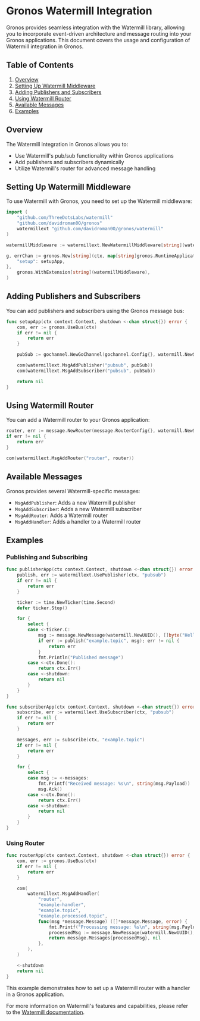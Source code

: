 # Gronos Watermill Integration

Gronos provides seamless integration with the Watermill library, allowing you to incorporate event-driven architecture and message routing into your Gronos applications. This document covers the usage and configuration of Watermill integration in Gronos.

## Table of Contents

1. [Overview](#overview)
2. [Setting Up Watermill Middleware](#setting-up-watermill-middleware)
3. [Adding Publishers and Subscribers](#adding-publishers-and-subscribers)
4. [Using Watermill Router](#using-watermill-router)
5. [Available Messages](#available-messages)
6. [Examples](#examples)

## Overview

The Watermill integration in Gronos allows you to:

- Use Watermill's pub/sub functionality within Gronos applications
- Add publishers and subscribers dynamically
- Utilize Watermill's router for advanced message handling

## Setting Up Watermill Middleware

To use Watermill with Gronos, you need to set up the Watermill middleware:

```go
import (
    "github.com/ThreeDotsLabs/watermill"
    "github.com/davidroman0O/gronos"
    watermillext "github.com/davidroman0O/gronos/watermill"
)

watermillMiddleware := watermillext.NewWatermillMiddleware[string](watermill.NewStdLogger(true, true))

g, errChan := gronos.New[string](ctx, map[string]gronos.RuntimeApplication{
    "setup": setupApp,
},
    gronos.WithExtension[string](watermillMiddleware),
)
```

## Adding Publishers and Subscribers

You can add publishers and subscribers using the Gronos message bus:

```go
func setupApp(ctx context.Context, shutdown <-chan struct{}) error {
    com, err := gronos.UseBus(ctx)
    if err != nil {
        return err
    }

    pubSub := gochannel.NewGoChannel(gochannel.Config{}, watermill.NewStdLogger(false, false))

    com(watermillext.MsgAddPublisher("pubsub", pubSub))
    com(watermillext.MsgAddSubscriber("pubsub", pubSub))

    return nil
}
```

## Using Watermill Router

You can add a Watermill router to your Gronos application:

```go
router, err := message.NewRouter(message.RouterConfig{}, watermill.NewStdLogger(false, false))
if err != nil {
    return err
}

com(watermillext.MsgAddRouter("router", router))
```

## Available Messages

Gronos provides several Watermill-specific messages:

- `MsgAddPublisher`: Adds a new Watermill publisher
- `MsgAddSubscriber`: Adds a new Watermill subscriber
- `MsgAddRouter`: Adds a Watermill router
- `MsgAddHandler`: Adds a handler to a Watermill router

## Examples

### Publishing and Subscribing

```go
func publisherApp(ctx context.Context, shutdown <-chan struct{}) error {
    publish, err := watermillext.UsePublisher(ctx, "pubsub")
    if err != nil {
        return err
    }

    ticker := time.NewTicker(time.Second)
    defer ticker.Stop()

    for {
        select {
        case <-ticker.C:
            msg := message.NewMessage(watermill.NewUUID(), []byte("Hello, Watermill!"))
            if err := publish("example.topic", msg); err != nil {
                return err
            }
            fmt.Println("Published message")
        case <-ctx.Done():
            return ctx.Err()
        case <-shutdown:
            return nil
        }
    }
}

func subscriberApp(ctx context.Context, shutdown <-chan struct{}) error {
    subscribe, err := watermillext.UseSubscriber(ctx, "pubsub")
    if err != nil {
        return err
    }

    messages, err := subscribe(ctx, "example.topic")
    if err != nil {
        return err
    }

    for {
        select {
        case msg := <-messages:
            fmt.Printf("Received message: %s\n", string(msg.Payload))
            msg.Ack()
        case <-ctx.Done():
            return ctx.Err()
        case <-shutdown:
            return nil
        }
    }
}
```

### Using Router

```go
func routerApp(ctx context.Context, shutdown <-chan struct{}) error {
    com, err := gronos.UseBus(ctx)
    if err != nil {
        return err
    }

    com(
        watermillext.MsgAddHandler(
            "router",
            "example-handler",
            "example.topic",
            "example.processed.topic",
            func(msg *message.Message) ([]*message.Message, error) {
                fmt.Printf("Processing message: %s\n", string(msg.Payload))
                processedMsg := message.NewMessage(watermill.NewUUID(), []byte("Processed: "+string(msg.Payload)))
                return message.Messages{processedMsg}, nil
            },
        ),
    )

    <-shutdown
    return nil
}
```

This example demonstrates how to set up a Watermill router with a handler in a Gronos application.

For more information on Watermill's features and capabilities, please refer to the [Watermill documentation](https://watermill.io/docs/).